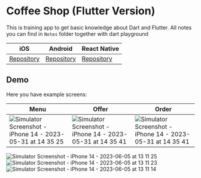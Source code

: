 # Coffee Shop (Flutter Version)

This is training app to get basic knowledge about Dart and Flutter. All notes you can find in `Notes` folder together with dart playground


| iOS                                                                     | Android                                                                          | React Native                                                                            | 
| ----------------------------------------------------------------------------------- | --------------------------------------------------------------------------------- | ---------------------------------------------------------------------------------- |
| [Repository](https://github.com/witoldmetel/Coffee-Shop-iOS) | [Repository](https://github.com/witoldmetel/Coffee-Shop-Android) | [Repository](https://img.shields.io/badge/Coverage-0%25-red.svg 'Make me better!') | 

## Demo

Here you have example screens:

| Menu                                                                                                                                                          | Offer                                                                                                                                                           | Order                                                                                                                                                           |
| ----------------------------------------------------------------------------------------------------------------------------------------------------------------- | ----------------------------------------------------------------------------------------------------------------------------------------------------------------- | ----------------------------------------------------------------------------------------------------------------------------------------------------------------- |
| ![Simulator Screenshot - iPhone 14 - 2023-05-31 at 14 35 25](https://github.com/witoldmetel/Coffee-Shop-iOS/assets/31034370/6c9fbbc7-2e4a-494e-937f-665a0a868d6d) | ![Simulator Screenshot - iPhone 14 - 2023-05-31 at 14 35 41](https://github.com/witoldmetel/Coffee-Shop-iOS/assets/31034370/3eda3d51-07da-4acc-9fa3-65a19d308a02) | ![Simulator Screenshot - iPhone 14 - 2023-05-31 at 14 35 41](https://github.com/witoldmetel/Coffee-Shop-iOS/assets/31034370/3eda3d51-07da-4acc-9fa3-65a19d308a02) |



![Simulator Screenshot - iPhone 14 - 2023-06-05 at 13 11 25](https://github.com/witoldmetel/Coffee-Shop-Flutter/assets/31034370/ee9b1b5a-089b-41a5-a74b-8fd4f2d48475)
![Simulator Screenshot - iPhone 14 - 2023-06-05 at 13 11 23](https://github.com/witoldmetel/Coffee-Shop-Flutter/assets/31034370/3599af4a-c2a3-4bd1-bf17-97772e0da82c)
![Simulator Screenshot - iPhone 14 - 2023-06-05 at 13 11 14](https://github.com/witoldmetel/Coffee-Shop-Flutter/assets/31034370/6b1c1fbe-f834-4ba7-acdb-2addc3cc79e4)
